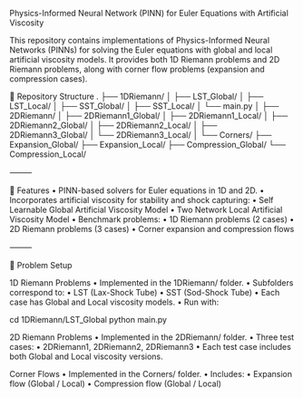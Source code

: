 Physics-Informed Neural Network (PINN) for Euler Equations with Artificial Viscosity

This repository contains implementations of Physics-Informed Neural Networks (PINNs) for solving the Euler equations with global and local artificial viscosity models.
It provides both 1D Riemann problems and 2D Riemann problems, along with corner flow problems (expansion and compression cases).


📂 Repository Structure
.
├── 1DRiemann/
│   ├── LST_Global/
│   ├── LST_Local/
│   ├── SST_Global/
│   ├── SST_Local/
│   └── main.py
│
├── 2DRiemann/
│   ├── 2DRiemann1_Global/
│   ├── 2DRiemann1_Local/
│   ├── 2DRiemann2_Global/
│   ├── 2DRiemann2_Local/
│   ├── 2DRiemann3_Global/
│   └── 2DRiemann3_Local/
│
└── Corners/
    ├── Expansion_Global/
    ├── Expansion_Local/
    ├── Compression_Global/
    └── Compression_Local/


⸻

🚀 Features
	•	PINN-based solvers for Euler equations in 1D and 2D.
	•	Incorporates artificial viscosity for stability and shock capturing:
	•	Self Learnable Global Artificial Viscosity Model
	•	Two Network Local Artificial Viscosity Model
	•	Benchmark problems:
	•	1D Riemann problems (2 cases)
	•	2D Riemann problems (3 cases)
	•	Corner expansion and compression flows

⸻

📌 Problem Setup

1D Riemann Problems
	•	Implemented in the 1DRiemann/ folder.
	•	Subfolders correspond to:
	•	LST (Lax-Shock Tube)
	•	SST (Sod-Shock Tube)
	•	Each case has Global and Local viscosity models.
	•	Run with:

cd 1DRiemann/LST_Global
python main.py



2D Riemann Problems
	•	Implemented in the 2DRiemann/ folder.
	•	Three test cases:
	•	2DRiemann1, 2DRiemann2, 2DRiemann3
	•	Each test case includes both Global and Local viscosity versions.

Corner Flows
	•	Implemented in the Corners/ folder.
	•	Includes:
	•	Expansion flow (Global / Local)
	•	Compression flow (Global / Local)
